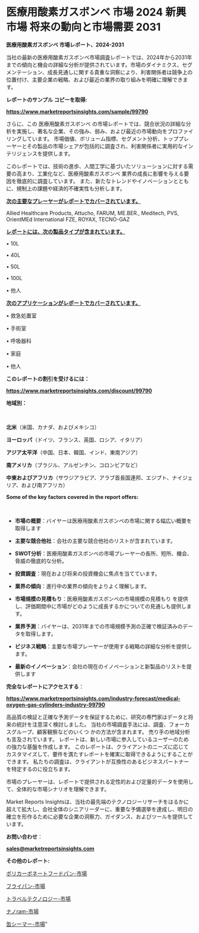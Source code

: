 # 医療用酸素ガスボンベ 市場 2024 新興市場 将来の動向と市場需要 2031

<strong>医療用酸素ガスボンベ 市場レポート、2024-2031</strong>

当社の最新の医療用酸素ガスボンベ市場調査レポートでは、2024年から2031年までの傾向と機会の詳細な分析が提供されています。市場のダイナミクス、セグメンテーション、成長見通しに関する貴重な洞察により、利害関係者は競争上の位置付け、主要企業の戦略、および最近の業界の取り組みを明確に理解できます。



<strong>レポートのサンプル コピーを取得:</strong> <a href=https://www.marketreportsinsights.com/sample/99790>

<strong><u>https://www.marketreportsinsights.com/sample/99790</u></strong></a>

さらに、この 医療用酸素ガスボンベ の市場レポートでは、競合状況の詳細な分析を実施し、著名な企業、その強み、弱み、および最近の市場動向をプロファイリングしています。 市場価値、ボリューム指標、セグメント分析、トッププレーヤーとその製品の市場シェアが包括的に調査され、利害関係者に実用的なインテリジェンスを提供します。

このレポートでは、技術の進歩、人間工学に基づいたソリューションに対する需要の高まり、工業化など、医療用酸素ガスボンベ 業界の成長に影響を与える要因を徹底的に調査しています。 また、新たなトレンドやイノベーションとともに、規制上の課題や経済的不確実性も分析します。



<strong><u>次の主要なプレーヤーがレポートでカバーされています。</u></strong>

Allied Healthcare Products, Attucho, FARUM, ME.BER., Meditech, PVS, OrientMEd International FZE, ROYAX, TECNO-GAZ



<strong><u><b>レポートには、次の製品タイプが含まれています。</b></u></strong>

• 10L

• 40L

• 50L

• 100L

• 他人



<strong><u><b>次のアプリケーションがレポートでカバーされています。</b></u></strong>

• 救急処置室

• 手術室

• 呼吸器科

• 家庭

• 他人



<strong><b>このレポートの割引を受けるには：</b></strong>

<a href=https://www.marketreportsinsights.com/discount/99790>

<strong><u>https://www.marketreportsinsights.com/discount/99790</u></strong></a>



<strong>地域別：</strong>

<strong> </strong>



<strong>北米</strong>（米国、カナダ、およびメキシコ）



<strong>ヨーロッパ</strong>（ドイツ、フランス、英国、ロシア、イタリア）



<strong>アジア太平洋</strong>（中国、日本、韓国、インド、東南アジア）



<strong>南アメリカ</strong>（ブラジル、アルゼンチン、コロンビアなど）



<strong>中東およびアフリカ</strong>（サウジアラビア、アラブ首長国連邦、エジプト、ナイジェリア、および南アフリカ）



<strong>Some of the key factors covered in the report offers:</strong>

<strong> </strong>
<ul>
  <li>

<strong>市場の概要</strong>：バイヤーは医療用酸素ガスボンベの市場に関する幅広い概要を取得します</li>
  <li>

<strong>主要な競合他社</strong>：会社の主要な競合他社のリストが含まれています。</li>
  <li>

<strong>SWOT分析</strong>：医療用酸素ガスボンベの市場プレーヤーの長所、短所、機会、脅威の徹底的な分析。</li>
  <li>

<strong>投資調査</strong>：現在および将来の投資機会に焦点を当てています。</li>
  <li>

<strong>業界の傾向</strong>：進行中の業界の傾向をよりよく理解します。</li>
  <li>

<strong>市場規模の見積もり</strong>：医療用酸素ガスボンベの市場規模の見積もり を提供し、評価期間中に市場がどのように成長するかについての見通しも提供します。</li>
  <li>

<strong>業界予測</strong>：バイヤーは、2031年までの市場規模予測の正確で検証済みのデータを取得します。</li>
  <li>

<strong>ビジネス戦略</strong>：主要な市場プレーヤーが使用する戦略の詳細な分析を提供します。</li>
  <li>

<strong>最新のイノベーション</strong>：会社の現在のイノベーションと新製品のリストを提供します</li>
</ul>


<strong>完全なレポートにアクセスする</strong>：

<a href=https://www.marketreportsinsights.com/industry-forecast/medical-oxygen-gas-cylinders-industry-99790>

<strong><u>https://www.marketreportsinsights.com/industry-forecast/medical-oxygen-gas-cylinders-industry-99790</u></strong></a>

高品質の検証と正確な予測データを保証するために、研究の専門家はデータと将来の統計を注意深く検討しました。 当社の市場調査手法には、調査、フォーカスグループ、顧客観察などのいくつ かの方法が含まれます。 売り手の地域分析も言及されています。 レポートは、新しい市場に参入しているユーザーのための強力な基盤を作成します。 このレポートは、クライアントのニーズに応じてカスタマイズして、要件を満たすレポートを確実に取得できるようにすることができます。 私たちの調査は、クライアントが互換性のあるビジネスパートナーを特定するのに役立ちます。

市場のプレーヤーは、レポートで提供される定性的および定量的データを使用して、全体的な市場シナリオを理解できます。

Market Reports Insightsは、当社の最先端のテクノロジーリサーチをはるかに超えて拡大し、会社全体のシニアリーダーに、重要な予備選挙を達成し、明日の確立を形作るために必要な企業の洞察力、ガイダンス、およびツールを提供しています。



<strong><b>お問い合わせ</b></strong>：

<a href=mailto:sales@marketreportsinsights.com>

<strong><u>sales@marketreportsinsights.com</u></strong></a>



<strong>その他のレポート:</strong>

<a href=https://www.linkedin.com/pulse/ポリカーボネートフードパン-市場-2023-年のダイナミクスとビジネストレンド-hy9if/>ポリカーボネートフードパン-市場</a>

<a href=https://www.linkedin.com/pulse/フライパン-市場-2023-swot-分析と最新イノベーション-2030-pr-news-hub-oey6f/>フライパン-市場</a>

<a href=https://www.linkedin.com/pulse/トラベルテクノロジー-市場-2023-年のダイナミクスとビジネストレンド-ddolf/>トラベルテクノロジー-市場</a>

<a href=https://www.linkedin.com/pulse/ナノram-市場-2023-収益と成長ドライバー-2030-pr-news-hub-vsw3f/>ナノram-市場</a>

<a href=https://www.linkedin.com/pulse/缶シーマー-市場-2023-最新の-cagr-および成長分析-2030-jcwyc/>缶シーマー-市場</a>"

